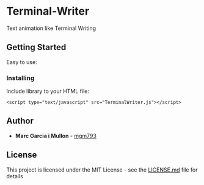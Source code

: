 # Terminal-Writer

Text animation like Terminal Writing

## Getting Started

Easy to use:

### Installing

Include library to your HTML file:

```
<script type="text/javascript" src="TerminalWriter.js"></script>

```

## Author

* **Marc Garcia i Mullon** - [mgm793](https://github.com/mgm793)

## License

This project is licensed under the MIT License - see the [LICENSE.md](LICENSE.md) file for details


